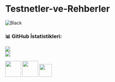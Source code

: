 # Testnetler-ve-Rehberler

![Black](https://user-images.githubusercontent.com/107190154/188326625-a4d5ce97-aa5f-43c0-8e3a-cc8ee5807a02.png)

### 📊 GitHub İstatistikleri:
![](https://github-readme-stats.vercel.app/api?username=brsbrc&theme=jolly&hide_border=true&include_all_commits=true&count_private=false)<br/>
![](https://github-readme-streak-stats.herokuapp.com/?user=brsbrc&theme=jolly&hide_border=true)<br/>

[<img src="https://user-images.githubusercontent.com/107190154/187065502-881292bb-4c51-401e-9328-0e00a7c7a2aa.png" width="50"/>](https://twitter.com/brsbtc) [<img src="https://user-images.githubusercontent.com/107190154/187065689-35c9b586-0c17-4896-a8c8-efaf87638775.png" width="50"/>](https://medium.com/@blackowltr_34376) [<img src="https://user-images.githubusercontent.com/107190154/187086021-e810d8a8-0616-4b04-b8ba-924e94bc3d3c.png" width="40"/>](https://linktr.ee/blackowltr)


